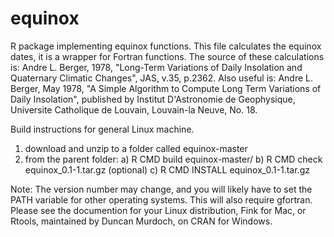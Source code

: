 equinox
=========

R package implementing equinox functions.
This file calculates the equinox dates, it is a wrapper for Fortran functions. The source of these calculations is: Andre L. Berger, 1978, "Long-Term Variations of Daily Insolation and Quaternary Climatic Changes", JAS, v.35, p.2362.  Also useful is: Andre L. Berger, May 1978, "A Simple Algorithm to Compute Long Term Variations of Daily Insolation", published by Institut D'Astronomie de Geophysique, Universite Catholique de Louvain, Louvain-la Neuve, No. 18.

Build instructions for general Linux machine.

1) download and unzip to a folder called equinox-master
2) from the parent folder: 
 a) R CMD build equinox-master/
 b) R CMD check equinox_0.1-1.tar.gz (optional)
 c) R CMD INSTALL equinox_0.1-1.tar.gz

Note: The version number may change, and you will likely have to set the PATH variable for other operating systems. This will also require gfortran. Please see the documention for your Linux distribution, Fink for Mac, or Rtools, maintained by Duncan Murdoch, on CRAN for Windows.


